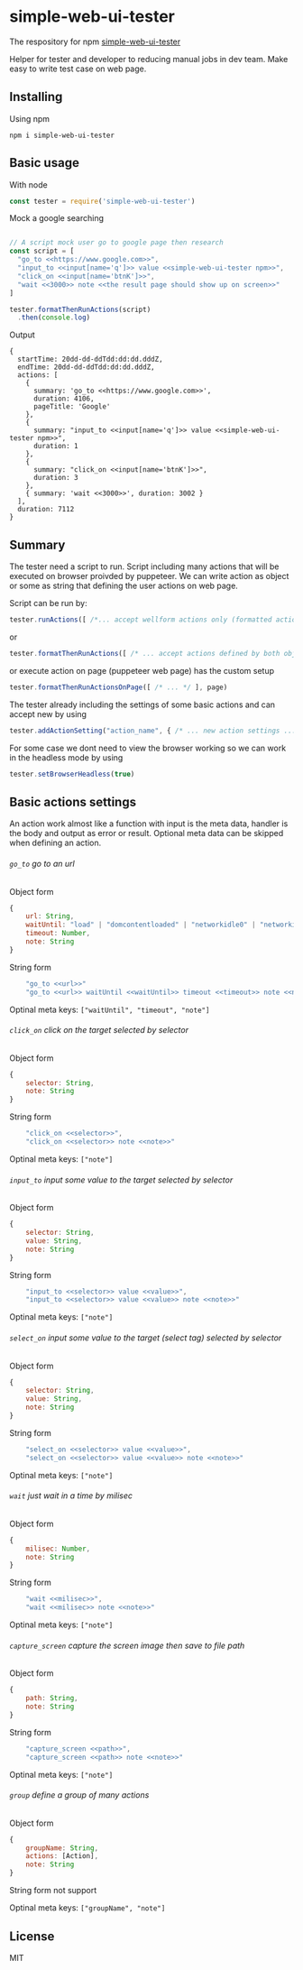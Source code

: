 # simple-web-ui-tester
The respository for npm [simple-web-ui-tester](https://www.npmjs.com/package/simple-web-ui-tester)

Helper for tester and developer to reducing manual jobs in dev team. Make easy to write test case on web page.

## Installing

Using npm

```console
npm i simple-web-ui-tester
```

## Basic usage

With node
```js
const tester = require('simple-web-ui-tester')
```
Mock a google searching
```js

// A script mock user go to google page then research
const script = [
  "go_to <<https://www.google.com>>",
  "input_to <<input[name='q']>> value <<simple-web-ui-tester npm>>",
  "click_on <<input[name='btnK']>>",
  "wait <<3000>> note <<the result page should show up on screen>>"
]

tester.formatThenRunActions(script)
  .then(console.log)

```
Output
```console
{
  startTime: 20dd-dd-ddTdd:dd:dd.dddZ,
  endTime: 20dd-dd-ddTdd:dd:dd.dddZ,
  actions: [
    {
      summary: 'go_to <<https://www.google.com>>',
      duration: 4106,
      pageTitle: 'Google'
    },
    {
      summary: "input_to <<input[name='q']>> value <<simple-web-ui-tester npm>>",
      duration: 1
    },
    {
      summary: "click_on <<input[name='btnK']>>",
      duration: 3
    },
    { summary: 'wait <<3000>>', duration: 3002 }
  ],
  duration: 7112
}
```

## Summary
The tester need a script to run. Script including many actions that will be executed on browser proivded by puppeteer. We can write action as object or some as string that defining the user actions on web page.

Script can be run by:

```js
tester.runActions([ /*... accept wellform actions only (formatted actions) ... */ ])
```
or
```js
tester.formatThenRunActions([ /* ... accept actions defined by both object form or string form ... */ ])
```
or execute action on page (puppeteer web page) has the custom setup
```js
tester.formatThenRunActionsOnPage([ /* ... */ ], page)
```

The tester already including the settings of some basic actions and can accept new by using

```js
tester.addActionSetting("action_name", { /* ... new action settings ... */ })
```

For some case we dont need to view the browser working so we can work in the headless mode by using

```js
tester.setBrowserHeadless(true)
```

## Basic actions settings
An action work almost like a function with input is the meta data, handler is the body and output as error or result.
Optional meta data can be skipped when defining an action.

###### ```go_to``` go to an url
Object form
```js
{
    url: String,
    waitUntil: "load" | "domcontentloaded" | "networkidle0" | "networkidle2",
    timeout: Number,
    note: String
}
```
String form
```js
    "go_to <<url>>"
    "go_to <<url>> waitUntil <<waitUntil>> timeout <<timeout>> note <<note>>"
```

Optinal meta keys: ```["waitUntil", "timeout", "note"]```

###### ```click_on``` click on the target selected by selector
Object form
```js
{
    selector: String,
    note: String
}
```
String form
```js
    "click_on <<selector>>",
    "click_on <<selector>> note <<note>>"
```

Optinal meta keys: ```["note"]```

###### ```input_to``` input some value to the target selected by selector
Object form
```js
{
    selector: String,
    value: String,
    note: String
}
```
String form
```js
    "input_to <<selector>> value <<value>>",
    "input_to <<selector>> value <<value>> note <<note>>"
```

Optinal meta keys: ```["note"]```

###### ```select_on``` input some value to the target (select tag) selected by selector
Object form
```js
{
    selector: String,
    value: String,
    note: String
}
```
String form
```js
    "select_on <<selector>> value <<value>>",
    "select_on <<selector>> value <<value>> note <<note>>"
```

Optinal meta keys: ```["note"]```

###### ```wait``` just wait in a time by milisec
Object form
```js
{
    milisec: Number,
    note: String
}
```
String form
```js
    "wait <<milisec>>",
    "wait <<milisec>> note <<note>>"
```

Optinal meta keys: ```["note"]```

###### ```capture_screen``` capture the screen image then save to file path
Object form
```js
{
    path: String,
    note: String
}
```
String form
```js
    "capture_screen <<path>>",
    "capture_screen <<path>> note <<note>>"
```

Optinal meta keys: ```["note"]```

###### ```group``` define a group of many actions
Object form
```js
{
    groupName: String,
    actions: [Action],
    note: String
}
```
String form not support

Optinal meta keys: ```["groupName", "note"]```
## License

MIT
